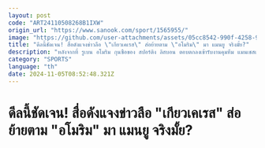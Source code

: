 ```yaml
---
layout: post
code: "ART24110508268B1IXW"
origin_url: "https://www.sanook.com/sport/1565955/"
image: "https://github.com/user-attachments/assets/05cc8542-990f-4258-9d69-666879cb138c"
title: "ดีลนี้ชัดเจน! สื่อดังแจงข่าวลือ \"เกียวเคเรส\" ส่อย้ายตาม \"อโมริม\" มา แมนยู จริงมั้ย?"
description: "หลังจากที่ รูเบน อโมริม กุนซือของ สปอร์ติง ลิสบอน ตอบตกลงเข้ารับงานคุมทีม แมนเชสเตอร์ ยูไนเต็ด ยักษ์หลับแห่งศึกพรีเมียร์ลีก โดยจะเริ่มงานหลังจบช่วงฟีฟาเดย์ ปลายเดือนพฤศจิกายนนี้"
category: "SPORTS"
language: "th"
date: 2024-11-05T08:52:48.321Z
---
```


# ดีลนี้ชัดเจน! สื่อดังแจงข่าวลือ "เกียวเคเรส" ส่อย้ายตาม "อโมริม" มา แมนยู จริงมั้ย?